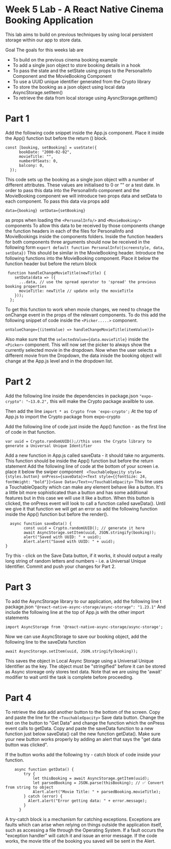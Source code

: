 # Week 5 Lab - A React Native Cinema Booking Application
This lab aims to build on previous techniques by using local persistent storage within our app to store data.

Goal
The goals for this weeks lab are
- To build on the previous cinema booking example
- To add a single json object to store booking details in a hook
- To pass the state and the setState using props to the PersonalInfo Component and the MovieBooking Component
- To use a UUID unique identifier generated from the Crypto library
- To store the booking as a json object using local data AsyncStorage.setItem()
- To retrieve the data from local storage using AysncStorage.getItem()

# Part 1
Add the following code snippet inside the App.js component. Place it inside the App() function but before the return () block.
```
const [booking, setBooking] = useState({
      bookDate: "2000-02-02",
      movieTitle: "",
      numberOfSeats: 0,
      balcony: 0,
  });
```
This code sets up the booking as a single json object with a number of different attributes. These values are initialised to 0 or "" or a test date. In order to pass this data into the PersonalInfo component and the MovieBooking component we will introduce two props data and setData to each component. To pass this data via props add
```
data={booking} setData={setBooking}
```
as props when loading the ```<PersonalInfo/>``` and ```<MovieBooking/>``` components
To allow this data to be received by those components change the function headers in each of the files for PersonalInfo and MovieBookings inside the components folders.
Inside the function headers for both components three arguments should now be received in the following form
```export default function PersonalInfo({screenstyle, data, setData})```
This should be similar in the MovieBooking header. 
Introduce the following functions into the MovieBooking component. Place it below the function header but before the return block
```
 function handleChangeMovieTitle(newTitle) {
    setData(data => ({
      ...data, // use the spread operator to 'spread' the previous booking properties
      movieTitle: newTitle // update only the movieTitle
    }));
  };
```
To get this function to work when movie changes, we need to chnage the onChange event in the props of the relevant components. To do this add the following snippet of code inside the ```<Picker.....>``` component.
```
onValueChange={(itemValue) => handleChangeMovieTitle(itemValue)}>
```
Also make sure that the ```selectedValue={data.movieTitle}``` inside the ```<Picker>``` component. This will now set the picker to always show the currently selected movie in the dropdown. Now when the user selects a different movie from the Dropdown, the data inisde the booking object will change at the App.js level and in the dropdown list.

# Part 2
Add the following line inside the dependencies in package.json ```"expo-crypto": "~13.0.2",``` this will make the Crypto package availble to use.

Then add the line 
```import * as Crypto from 'expo-crypto';```
At the top of App.js to import the Crypto package from expo-crypto

Add the following line of code just inside the App() function - as the first line of code in that function.
```
var uuid = Crypto.randomUUID();//this uses the Crypto library to generate a Universal Unique Identifier
```

Add a new function in App.js called saveData - it should take no arguments. This function should be inside the App() function but before the return statement
Add the following line of code at the bottom of your screen i.e. place it below the swiper component
``` <TouchableOpacity style={styles.button} onPress={saveData}><Text style={{fontSize: 24, fontWeight: "bold"}}>Save Data</Text></TouchableOpacity>```
This line uses a TouchableOpacity which can make any element behave like a button. It's a little bit more sophisticated than a button and has some additional features but in this case we will use it like a button.
When this button is clicked, the onPress event will look to call a function called saveData(). Until we give it that function we will get an error so add the following function inside the App() function but before the render().
```
  async function saveData() {
        const uuid = Crypto.randomUUID(); // generate it here
        await AsyncStorage.setItem(uuid, JSON.stringify(booking));
        alert("Saved with UUID: " + uuid);
        Alert.alert("Saved with UUID: " + uuid);
}

```
Try this - click on the Save Data button, if it works, it should output a really long string of random letters and numbers - i.e. a Universal Unique Identifier. Commit and push your changes for Part 2.

# Part 3
To add the AsyncStorage library to our application, add the following line t package.json
```"@react-native-async-storage/async-storage": "1.23.1"```
And include the following line at the top of App.js with the other import statements

```import AsyncStorage from '@react-native-async-storage/async-storage';```

Now we can use AsyncStorage to save our booking object, add the following line to the saveData function
```
await AsyncStorage.setItem(uuid, JSON.stringify(booking));
```
This saves the object in Local Async Storage using a Universal Unique Identifier as the key. The object must be "stringified" before it can be stored as Async storeage only stores text data. Note that we are using the 'await' modifier to wait until the task is complete before proceeding.

# Part 4
To retrieve the data add another button to the bottom of the screen. Copy and paste the line for the ```<TouchableOpacity>``` Save data button. Change the text on the button to "Get Data" and change the function which the onPress event calls to getData.
Copy and paste the saveData function to a new function just below saveData() call the new function getData(). Make sure your new button works properly by adding an alert that says the "get data button was clicked".

If the button works add the following try - catch block of code inside your function.
```
    async function getData() {
        try {
            let thisBooking = await AsyncStorage.getItem(uuid);
            let parsedBooking = JSON.parse(thisBooking); // ✅ Convert from string to object
            Alert.alert("Movie Title: " + parsedBooking.movieTitle);
        } catch (error) {
          Alert.alert("Error getting data: " + error.message);
        }
      }
```
A try-catch block is a mechanism for catching exceptions. Exceptions are faults which can arise when relying on things outside the application itself, such as accessing a file through the Operating System. If a fault occurs the "exception handler" will catch it and issue an error message. If the code works, the movie title of the booking you saved will be sent in the Alert.




